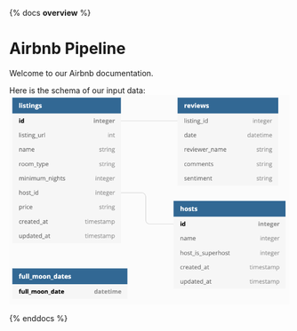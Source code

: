 {% docs __overview__ %}
# Airbnb Pipeline

Welcome to our Airbnb documentation.

Here is the schema of our input data:
![Input schema](assets/input_schema.png)

{% enddocs %}